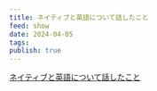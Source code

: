 ```yaml
---
title: ネイティブと英語について話したこと
feed: show
date: 2024-04-05
tags: 
publish: true
---
```


[ネイティブと英語について話したこと](https://talking-english.net/)


